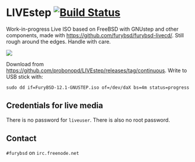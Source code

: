 # LIVEstep [![Build Status](https://api.cirrus-ci.com/github/furybsd/furybsd-livecd.svg)](https://cirrus-ci.com/github/furybsd/furybsd-livecd)

Work-in-progress Live ISO based on FreeBSD with GNUstep and other components, made with https://github.com/furybsd/furybsd-livecd/. Still rough around the edges. Handle with care.

![](https://user-images.githubusercontent.com/2480569/93719645-7ae72180-fb73-11ea-9837-137602f9f83f.png)

Download from https://github.com/probonopd/LIVEstep/releases/tag/continuous. Write to USB stick with:

```
sudo dd if=FuryBSD-12.1-GNUSTEP.iso of=/dev/daX bs=4m status=progress
```

## Credentials for live media

There is no password for `liveuser`. There is also no root password.

## Contact

`#furybsd` on `irc.freenode.net`
